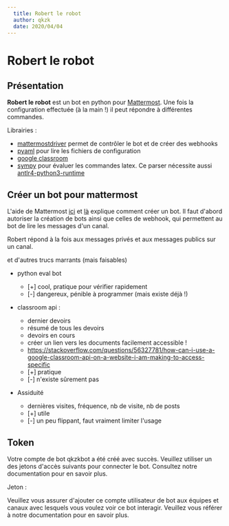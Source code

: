 ```yaml
---
  title: Robert le robot
  author: qkzk
  date: 2020/04/04
---
```


# Robert le robot

## Présentation

**Robert le robot** est un bot en python pour [Mattermost](https://mattermost.org).
Une fois la configuration effectuée (à la main !) il peut répondre à différentes commandes.

Librairies :

* [mattermostdriver](https://github.com/Vaelor/python-mattermost-driver) permet de contrôler le bot et de créer des webhooks
* [pyaml](https://pypi.org/project/PyYAML/) pour lire les fichiers de configuration
* [google classroom](https://developers.google.com/classroom/quickstart/python)
* [sympy](https://www.sympy.org/en/index.html) pour évaluer les commandes latex. Ce parser nécessite aussi [antlr4-python3-runtime](https://pypi.org/project/antlr4-python3-runtime/)

## Créer un bot pour mattermost

L'aide de Mattermost [ici](https://docs.mattermost.com/developer/bot-accounts.html)  et [là](https://docs.mattermost.com/developer/bot-accounts.html#bot-account-creation) explique comment créer un bot.
Il faut d'abord autoriser la création de bots ainsi que celles de webhook,
qui permettent au bot de lire les messages d'un canal.

Robert répond à la fois aux messages privés et aux messages publics sur un canal.



et d'autres trucs marrants (mais faisables)
* python eval bot
  * [+] cool, pratique pour vérifier rapidement
  * [-] dangereux, pénible à programmer (mais existe déjà !)
* classroom api :
  * dernier devoirs
  * résumé de tous les devoirs
  * devoirs en cours
  * créer un lien vers les documents facilement accessible !
  * https://stackoverflow.com/questions/56327781/how-can-i-use-a-google-classroom-api-on-a-website-i-am-making-to-access-specific
  * [+] pratique
  * [-] n'existe sûrement pas

* Assiduité
  * dernières visites, fréquence, nb de visite, nb de posts
  * [+] utile
  * [-] un peu flippant, faut vraiment limiter l'usage

## Token

Votre compte de bot qkzkbot a été créé avec succès. Veuillez utiliser un des jetons d'accès suivants pour connecter le bot. Consultez notre documentation pour en savoir plus.

Jeton :

Veuillez vous assurer d'ajouter ce compte utilisateur de bot aux équipes et canaux avec lesquels vous voulez voir ce bot interagir. Veuillez vous référer à notre documentation pour en savoir plus.
